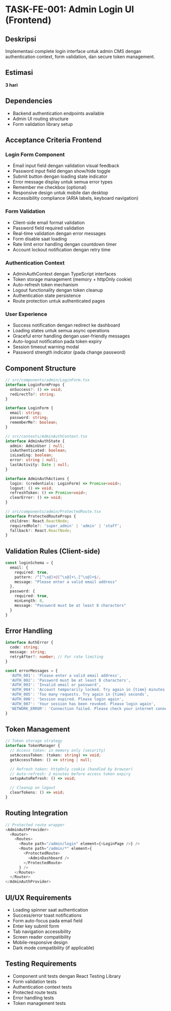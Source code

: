 # TASK-FE-001: Admin Login UI (Frontend)

## Deskripsi
Implementasi complete login interface untuk admin CMS dengan authentication context, form validation, dan secure token management.

## Estimasi
**3 hari**

## Dependencies
- Backend authentication endpoints available
- Admin UI routing structure
- Form validation library setup

## Acceptance Criteria Frontend

### Login Form Component
- Email input field dengan validation visual feedback
- Password input field dengan show/hide toggle
- Submit button dengan loading state indicator
- Error message display untuk semua error types
- Remember me checkbox (optional)
- Responsive design untuk mobile dan desktop
- Accessibility compliance (ARIA labels, keyboard navigation)

### Form Validation
- Client-side email format validation
- Password field required validation
- Real-time validation dengan error messages
- Form disable saat loading
- Rate limit error handling dengan countdown timer
- Account lockout notification dengan retry time

### Authentication Context
- AdminAuthContext dengan TypeScript interfaces
- Token storage management (memory + httpOnly cookie)
- Auto-refresh token mechanism
- Logout functionality dengan token cleanup
- Authentication state persistence
- Route protection untuk authenticated pages

### User Experience
- Success notification dengan redirect ke dashboard
- Loading states untuk semua async operations
- Graceful error handling dengan user-friendly messages
- Auto-logout notification pada token expiry
- Session timeout warning modal
- Password strength indicator (pada change password)

## Component Structure

```typescript
// src/components/admin/LoginForm.tsx
interface LoginFormProps {
  onSuccess?: () => void;
  redirectTo?: string;
}

interface LoginForm {
  email: string;
  password: string;
  rememberMe?: boolean;
}

// src/contexts/AdminAuthContext.tsx
interface AdminAuthState {
  admin: AdminUser | null;
  isAuthenticated: boolean;
  isLoading: boolean;
  error: string | null;
  lastActivity: Date | null;
}

interface AdminAuthActions {
  login: (credentials: LoginForm) => Promise<void>;
  logout: () => void;
  refreshToken: () => Promise<void>;
  clearError: () => void;
}

// src/components/admin/ProtectedRoute.tsx
interface ProtectedRouteProps {
  children: React.ReactNode;
  requiredRole?: 'super_admin' | 'admin' | 'staff';
  fallback?: React.ReactNode;
}
```

## Validation Rules (Client-side)

```typescript
const loginSchema = {
  email: {
    required: true,
    pattern: /^[^\s@]+@[^\s@]+\.[^\s@]+$/,
    message: "Please enter a valid email address"
  },
  password: {
    required: true,
    minLength: 8,
    message: "Password must be at least 8 characters"
  }
}
```

## Error Handling

```typescript
interface AuthError {
  code: string;
  message: string;
  retryAfter?: number; // For rate limiting
}

const errorMessages = {
  'AUTH_001': 'Please enter a valid email address',
  'AUTH_002': 'Password must be at least 8 characters',
  'AUTH_003': 'Invalid email or password',
  'AUTH_004': 'Account temporarily locked. Try again in {time} minutes',
  'AUTH_005': 'Too many requests. Try again in {time} seconds',
  'AUTH_006': 'Session expired. Please login again',
  'AUTH_007': 'Your session has been revoked. Please login again',
  'NETWORK_ERROR': 'Connection failed. Please check your internet connection'
}
```

## Token Management

```typescript
// Token storage strategy
interface TokenManager {
  // Access token: in memory only (security)
  setAccessToken: (token: string) => void;
  getAccessToken: () => string | null;

  // Refresh token: httpOnly cookie (handled by browser)
  // Auto-refresh: 2 minutes before access token expiry
  setupAutoRefresh: () => void;

  // Cleanup on logout
  clearTokens: () => void;
}
```

## Routing Integration

```typescript
// Protected route wrapper
<AdminAuthProvider>
  <Router>
    <Routes>
      <Route path="/admin/login" element={<LoginPage />} />
      <Route path="/admin/*" element={
        <ProtectedRoute>
          <AdminDashboard />
        </ProtectedRoute>
      } />
    </Routes>
  </Router>
</AdminAuthProvider>
```

## UI/UX Requirements
- Loading spinner saat authentication
- Success/error toast notifications
- Form auto-focus pada email field
- Enter key submit form
- Tab navigation accessibility
- Screen reader compatibility
- Mobile-responsive design
- Dark mode compatibility (if applicable)

## Testing Requirements
- Component unit tests dengan React Testing Library
- Form validation tests
- Authentication context tests
- Protected route tests
- Error handling tests
- Token management tests
